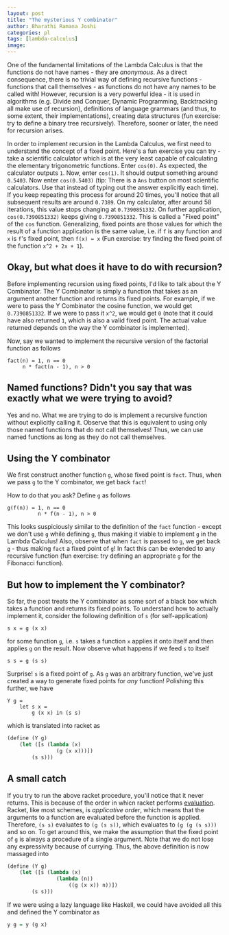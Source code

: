 ```yaml
---
layout: post
title: "The mysterious Y combinator"
author: Bharathi Ramana Joshi
categories: pl
tags: [lambda-calculus]
image:
---
```


One of the fundamental limitations of the Lambda Calculus is that the functions
do not have names - they are *anonymous*. As a direct consequence, there is no
trivial way of defining recursive functions - functions that call themselves -
as functions do not have any names to be called with! However, recursion is a
very powerful idea - it is used in algorithms (e.g. Divide and Conquer, Dynamic
Programming, Backtracking all make use of recursion), definitions of language
grammars (and thus, to some extent, their implementations), creating data
structures (fun exercise: try to define a binary tree recursively). Therefore,
sooner or later, the need for recursion arises.

In order to implement recursion in the Lambda Calculus, we first need to
understand the concept of a fixed point. Here's a fun exercise you can try -
take a scientific calculator which is at the very least capable of calculating
the elementary trigonometric functions. Enter `cos(0)`. As expected, the
calculator outputs `1`. Now, enter `cos(1)`. It should output something around
`0.5403`. Now enter `cos(0.5403)` (tip: There is a `Ans` button on most
scientific calculators. Use that instead of typing out the answer explicitly
each time). If you keep repeating this process for around 20 times, you'll
notice that all subsequent results are around `0.7389`. On my calculator, after
around 58 iterations, this value stops changing at `0.7390851332`. On further
application, `cos(0.7390851332)` keeps giving `0.7390851332`. This is called a
"Fixed point" of the `cos` function. Generalizing, fixed points are those values
for which the result of a function application is the same value, i.e. if `f` is
any function and `x` is `f`'s fixed point, then `f(x) = x` (Fun exercise: try
finding the fixed point of the function `x^2 + 2x + 1`).

## Okay, but what does it have to do with recursion?

Before implementing recursion using fixed points, I'd like to talk about the Y
Combinator. The Y Combinator is simply a function that takes as an argument
another function and returns its fixed points. For example, if we were to pass
the Y Combinator the cosine function, we would get `0.7390851332`. If we were to
pass it `x^2`, we would get `0` (note that it could have also returned `1`,
which is also a valid fixed point. The actual value returned depends on the way
the Y combinator is implemented).

Now, say we wanted to implement the recursive version of the factorial function
as follows

```
fact(n) = 1, n == 0
     n * fact(n - 1), n > 0
```

## Named functions? Didn't you say that was exactly what we were trying to avoid?

Yes and no. What we are trying to do is implement a recursive function without
explicitly calling it. Observe that this is equivalent to using only those named
functions that do not call themselves! Thus, we can use named functions as long
as they do not call themselves.

## Using the Y combinator

We first construct another function `g`, whose fixed point is `fact`. Thus, when
we pass `g` to the Y combinator, we get back `fact`!

How to do that you ask? Define `g` as follows

```
g(f(n)) = 1, n == 0
          n * f(n - 1), n > 0
```

This looks suspiciously similar to the definition of the `fact` function -
except we don't use `g` while defining `g`, thus making it viable to implement
`g` in the Lambda Calculus! Also, observe that when `fact` is passed to `g`, we
get back `g` - thus making `fact` a fixed point of `g`! In fact this can be
extended to any recursive function (fun exercise: try defining an appropriate
`g` for the Fibonacci function).

## But how to implement the Y combinator?

So far, the post treats the Y combinator as some sort of a black box which takes
a function and returns its fixed points. To understand how to actually implement
it, consider the following definition of `s` (for self-application)

```
s x = g (x x)
```

for some function `g`, i.e. `s` takes a function `x` applies it onto itself and
then applies `g` on the result. Now observe what happens if we feed `s` to
itself

```
s s = g (s s)
```

Surprise! `s` is a fixed point of `g`. As `g` was an arbitrary function, we've
just created a way to generate fixed points for *any* function! Polishing this
further, we have

```
Y g =
    let s x =
        g (x x) in (s s)
```

which is translated into racket as

```lisp
(define (Y g)
    (let ([s (lambda (x)
                (g (x x)))])
        (s s)))
```

## A small catch

If you try to run the above racket procedure, you'll notice that it never
returns. This is because of the order in whicn racket performs
[evaluation](https://docs.racket-lang.org/reference/eval-model.html). Racket,
like most schemes, is *applicative order*, which means that the arguments to a
function are evaluated before the function is applied. Therefore, `(s s)`
evaluates to `(g (s s))`, which evaluates to `(g (g (s s)))` and so on. To get
around this, we make the assumption that the fixed point of `g` is always a
procedure of a single argument. Note that we do not lose any expressivity
because of currying. Thus, the above definition is now massaged into

```lisp
(define (Y g)
    (let ([s (lambda (x)
                (lambda (n))
                    ((g (x x)) n))])
        (s s)))
```

If we were using a lazy language like Haskell, we could have avoided all this
and defined the Y combinator as

```haskell
y g = y (g x)
```
